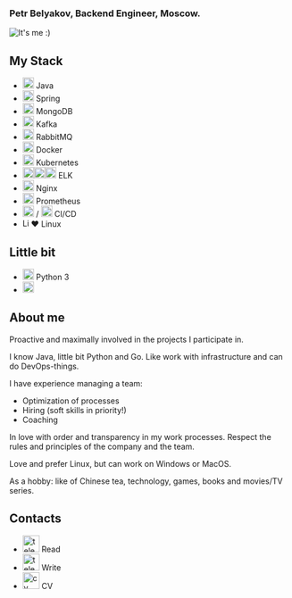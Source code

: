 ### Petr Belyakov, Backend Engineer, Moscow.

![It's me :)](https://kptlr.github.io/img/logo.png)

## **My Stack**
- <img src='https://kptlr.github.io/icons/java.svg' alt='Java' height='20'> Java 
- <img src='https://kptlr.github.io/icons/springio.svg' alt='Spring' height='20'> Spring 
- <img src='https://kptlr.github.io/icons/mongodb.svg' alt='MongoDB' height='20'> MongoDB
- <img src='https://kptlr.github.io/icons/kafka.svg' alt='Kafka' height='20'> Kafka 
- <img src='https://kptlr.github.io/icons/rmq.svg' alt='rmq' height='20'> RabbitMQ
- <img src='https://kptlr.github.io/icons/docker.svg' alt='Docker' height='20'> Docker 
- <img src='https://kptlr.github.io/icons/kubernetes-icon.svg' alt='Kubernetes' height='20'> Kubernetes
- <img src='https://kptlr.github.io/icons/elastic.svg' alt='Elasticsearch' height='20'><img src='https://kptlr.github.io/icons/logstash.svg' alt='Logstash' height='20'><img src='https://kptlr.github.io/icons/kibana.svg' alt='Kibana' height='20'> ELK
- <img src='https://kptlr.github.io/icons/nginx.svg' alt='Nginx' height='20'> Nginx
- <img src='https://kptlr.github.io/icons/prometheusio.svg' alt='Prometheus' height='20'> Prometheus
- <img src='https://kptlr.github.io/icons/gitlab.svg' alt='Gitlab' height='20'> / <img src='https://kptlr.github.io/icons/jenkins.svg' alt='Jenkins' height='20'> CI/CD
- <img src='https://kptlr.github.io/icons/linux.svg' alt='Linux' height='15'>❤️ Linux

## **Little bit**
- <img src='https://kptlr.github.io/icons/python.svg' alt='Python' height='20'> Python 3
- <img src='https://kptlr.github.io/icons/go.svg' alt='Go' height='20'>

## **About me**

Proactive and maximally involved in the projects I participate in.

I know Java, little bit Python and Go. Like work with infrastructure and can do DevOps-things.

I have experience managing a team:
- Optimization of processes
- Hiring (soft skills in priority!)
- Coaching

In love with order and transparency in my work processes.
Respect the rules and principles of the company and the team.

Love and prefer Linux, but can work on Windows or MacOS.

As a hobby: like of Chinese tea, technology, games, books and movies/TV series.

## **Contacts**
- [<img src='https://kptlr.github.io/icons/telegram_channel.svg' alt='telegram_channel' height='30'>](https://t.me/pptcz) Read
- [<img src='https://kptlr.github.io/icons/telegram.svg' alt='telegram' height='30'>](http://t.me/kptlr) Write
- [<img src='https://kptlr.github.io/icons/cv.svg' alt='cv' height='30'>](https://hh.ru/resume/bc4eeca7ff0c764aa10039ed1f71744a514f45) CV 


